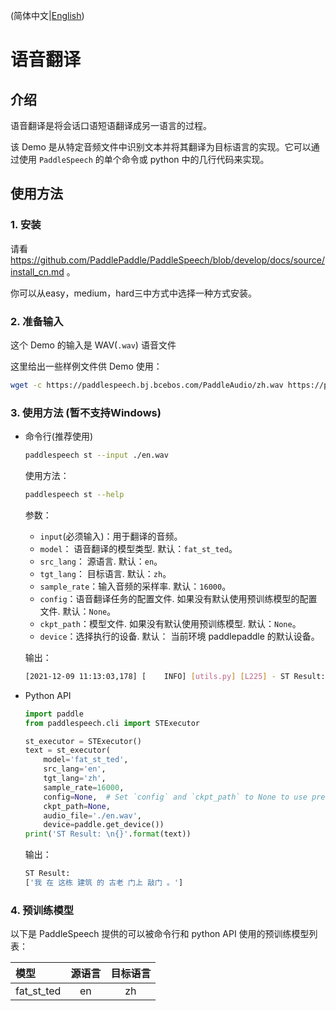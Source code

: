 (简体中文|[English](./README.md))
# 语音翻译

## 介绍
语音翻译是将会话口语短语翻译成另一语言的过程。

该 Demo 是从特定音频文件中识别文本并将其翻译为目标语言的实现。它可以通过使用 `PaddleSpeech` 的单个命令或 python 中的几行代码来实现。

## 使用方法
### 1. 安装
请看 https://github.com/PaddlePaddle/PaddleSpeech/blob/develop/docs/source/install_cn.md 。

你可以从easy，medium，hard三中方式中选择一种方式安装。

### 2. 准备输入
这个 Demo 的输入是 WAV(`.wav`) 语音文件

这里给出一些样例文件供 Demo 使用：
```bash
wget -c https://paddlespeech.bj.bcebos.com/PaddleAudio/zh.wav https://paddlespeech.bj.bcebos.com/PaddleAudio/en.wav
```

### 3. 使用方法 (暂不支持Windows)
- 命令行(推荐使用)
  ```bash
  paddlespeech st --input ./en.wav
  ```
  使用方法：
  ```bash
  paddlespeech st --help
  ```
  参数：
  - `input`(必须输入)：用于翻译的音频。
  - `model`： 语音翻译的模型类型. 默认：`fat_st_ted`。
  - `src_lang`： 源语言. 默认：`en`。
  - `tgt_lang`： 目标语言. 默认：`zh`。
  - `sample_rate`：输入音频的采样率. 默认：`16000`。
  - `config`：语音翻译任务的配置文件. 如果没有默认使用预训练模型的配置文件. 默认：`None`。
  - `ckpt_path`：模型文件. 如果没有默认使用预训练模型. 默认：`None`。
  - `device`：选择执行的设备. 默认： 当前环境 paddlepaddle 的默认设备。

  输出：
  ```bash
  [2021-12-09 11:13:03,178] [    INFO] [utils.py] [L225] - ST Result: ['我 在 这栋 建筑 的 古老 门上 敲门 。']
  ```

- Python API
  ```python
  import paddle
  from paddlespeech.cli import STExecutor
  
  st_executor = STExecutor()
  text = st_executor(
      model='fat_st_ted',
      src_lang='en',
      tgt_lang='zh',
      sample_rate=16000,
      config=None,  # Set `config` and `ckpt_path` to None to use pretrained model.
      ckpt_path=None,
      audio_file='./en.wav',
      device=paddle.get_device())
  print('ST Result: \n{}'.format(text))
  ```

  输出：
  ```bash
  ST Result:
  ['我 在 这栋 建筑 的 古老 门上 敲门 。'] 
  ```

### 4. 预训练模型

以下是 PaddleSpeech 提供的可以被命令行和 python API 使用的预训练模型列表：

| 模型 | 源语言 | 目标语言
| :--- | :---: | :---: |
| fat_st_ted| en| zh

